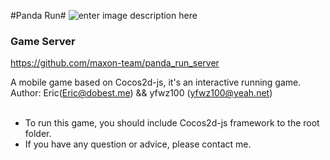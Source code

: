#Panda Run#
![enter image description here](http://cdn.cocimg.com/bbs/attachment/Fid_59/59_324039_787428bf3d82293.jpg)

### Game Server
https://github.com/maxon-team/panda_run_server

A mobile game based on Cocos2d-js, it's an interactive running game.<br>
Author: Eric(Eric@dobest.me) && yfwz100 (yfwz100@yeah.net)
<br>
<br>
* To run this game, you should include Cocos2d-js framework to the root folder.
* If you have any question or advice, please contact me.
